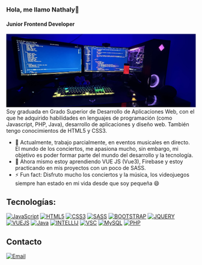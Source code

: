 ### Hola, me llamo Nathaly👋
#### Junior Frontend Developer
  <img
    src="MI SETUP.jpg"
    alt="Imagen de mi setup"
  />
Soy graduada en Grado Superior de Desarrollo de Aplicaciones Web, con el que he adquirido habilidades en lenguajes de programación (como Javascript, PHP, Java), desarrollo de aplicaciones y diseño web. También tengo conocimientos de HTML5 y CSS3. 
- 🔭 Actualmente, trabajo parcialmente, en eventos musicales en directo. El mundo de los conciertos, me apasiona mucho, sin embargo, mi objetivo es poder formar parte del mundo del desarrollo y la tecnología.
- 🌱 Ahora mismo estoy aprendiendo VUE JS (Vue3), Firebase y estoy practicando en mis proyectos con un poco de SASS.
- ⚡ Fun fact: Disfruto mucho los conciertos y la música, los videojuegos siempre han estado en mi vida desde que soy pequeña 😄

## Tecnologías:
[![JavaScript](https://img.shields.io/badge/JavaScript-F7DF1E?style=for-the-badge&logo=javascript&logoColor=white&labelColor=101010)]()
[![HTML5](https://img.shields.io/badge/HTML-239120?style=for-the-badge&logo=html5&logoColor=white&labelColor=101010)]()
[![CSS3](https://img.shields.io/badge/CSS-239120?&style=for-the-badge&logo=css3&logoColor=white&labelColor=101010)]()
[![SASS](https://img.shields.io/badge/Sass-CC6699?style=for-the-badge&logo=sass&logoColor=white&labelColor=101010)]()
[![BOOTSTRAP](https://img.shields.io/badge/Bootstrap-563D7C?style=for-the-badge&logo=bootstrap&logoColor=white&labelColor=101010)]()
[![JQUERY](https://img.shields.io/badge/jQuery-0769AD?style=for-the-badge&logo=jquery&logoColor=white&labelColor=101010)]()
[![VUEJS](https://img.shields.io/badge/Vue.js-35495E?style=for-the-badge&logo=vue.js&logoColor=white&labelColor=101010)]()
[![Java](	https://img.shields.io/badge/Java-ED8B00?style=for-the-badge&logo=openjdk&logoColor=white&labelColor=101010)]()
[![INTELLIJ](	https://img.shields.io/badge/IntelliJ_IDEA-000000.svg?style=for-the-badge&logo=intellij-idea&logoColor=white)]()
[![VSC](https://img.shields.io/badge/Visual_Studio_Code-0078D4?style=for-the-badge&logo=visualstudiocode&logoColor=white&labelColor=101010)]()
[![MySQL](https://img.shields.io/badge/MySQL-4479A1?style=for-the-badge&logo=mysql&logoColor=white&labelColor=101010)]()
[![PHP](https://img.shields.io/badge/PHP-777BB4?style=for-the-badge&logo=php&logoColor=white&labelColor=101010)]()
## 

## Contacto
[![Email](https://img.shields.io/badge/natcodev@gmail.com-correo-D14836?style=for-the-badge&logo=gmail&logoColor=white&labelColor=101010)](mailto:natcodev@gmail.com)

<!--
**nathalyconforme/nathalyconforme** is a ✨ _special_ ✨ repository because its `README.md` (this file) appears on your GitHub profile.

Here are some ideas to get you started:

- 🔭 I’m currently working on ...
- 🌱 I’m currently learning ...
- 👯 I’m looking to collaborate on ...
- 🤔 I’m looking for help with ...
- 💬 Ask me about ...
- 📫 How to reach me: ...
- 😄 Pronouns: ...
- ⚡ Fun fact: ...
-->
